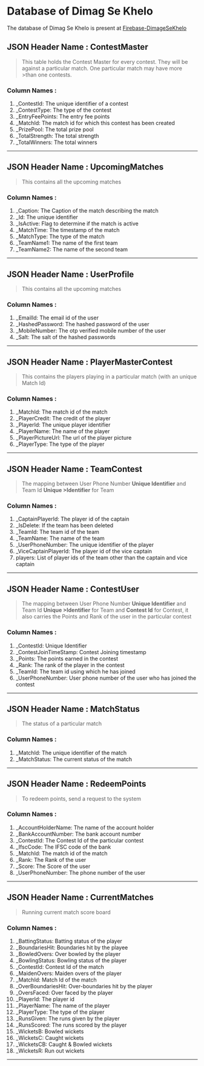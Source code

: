# Database of Dimag Se Khelo

The database of Dimag Se Khelo is present at [Firebase-DimageSeKhelo](https://dimagsekhelo-df5c0.firebaseio.com/)

## JSON Header Name : ContestMaster
>This table holds the Contest Master for every contest. They will be against a particular match. One particular match may have more >than one contests.

### Column Names : 
<ol>
<li>_ContestId:   The unique identifier of a contest </li>
<li>_ContestType:  The type of the contest</li>
<li>_EntryFeePoints:  The entry fee points</li>
<li>_MatchId:  The match id for which this contest has been created</li>
<li>_PrizePool:  The total prize pool</li>
<li>_TotalStrength:  The total strength</li>
<li>_TotalWinners: The total winners</li>
</ol>

---

## JSON Header Name : UpcomingMatches
>This contains all the upcoming matches

### Column Names : 
<ol>
<li>_Caption: The Caption of the match describing the match </li>
<li>_Id:  The unique identifier</li>
<li>_IsActive:  Flag to determine if the match is active</li>
<li>_MatchTime:  The timestamp of the match</li>
<li>_MatchType: The type of the match</li>
<li>_TeamName1: The name of the first team</li>
<li>_TeamName2: The name of the second team</li>
</ol>

---


## JSON Header Name : UserProfile
>This contains all the upcoming matches

### Column Names : 
<ol>
<li>_EmailId: The email id of the user </li>
<li>_HashedPassword: The hashed password of the user</li>
<li>_MobileNumber: The otp verified mobile number of the user</li>
<li>_Salt: The salt of the hashed passwords</li>
</ol>

---


## JSON Header Name : PlayerMasterContest
>This contains the players playing in a particular match (with an unique Match Id)

### Column Names : 
<ol>
<li>_MatchId: The match id of the match </li>
<li>_PlayerCredit: The credit of the player</li>
<li>_PlayerId: The unique player identifier</li>
<li>_PlayerName: The name of the player</li>
<li>_PlayerPictureUrl: The url of the player picture</li>
<li>_PlayerType: The type of the player</li>
</ol>

---



## JSON Header Name : TeamContest
>The mapping between User Phone Number **Unique Identifier** and Team Id **Unique >Identifier** for Team

### Column Names : 
<ol>
<li>_CaptainPlayerId: The player id of the captain </li>
<li>_IsDelete: If the team has been deleted</li>
<li>_TeamId: The team id of the team</li>
<li>_TeamName: The name of the team</li>
<li>_UserPhoneNumber: The unique identifier of the player</li>
<li>_ViceCaptainPlayerId: The player id of the vice captain</li>
<li>players: List of player ids of the team other than the captain and vice captain</li>
</ol>

---


## JSON Header Name : ContestUser
>The mapping between User Phone Number **Unique Identifier** and Team Id **Unique >Identifier** for Team and **Contest Id** for Contest, it also carries the Points and Rank 
>of the user in the particular contest

### Column Names : 
<ol>
<li>_ContestId: Unique Identifier </li>
<li>_ContestJoinTimeStamp: Contest Joining timestamp</li>
<li>_Points: The points earned in the contest</li>
<li>_Rank: The rank of the player in the contest</li>
<li>_TeamId: The team id using which he has joined</li>
<li>_UserPhoneNumber: User phone number of the user who has joined the contest</li>
</ol>

---

## JSON Header Name : MatchStatus
>The status of a particular match

### Column Names : 
<ol>
<li>_MatchId: The unique identifier of the match</li>
<li>_MatchStatus: The current status of the match</li>
</ol>

---



## JSON Header Name : RedeemPoints
>To redeem points, send a request to the system

### Column Names : 
<ol>
<li>_AccountHolderName: The name of the account holder</li>
<li>_BankAccountNumber: The bank account number</li>
<li>_ContestId: The Contest Id of the particular contest</li>
<li>_IfscCode: The IFSC code of the bank</li>
<li>_MatchId: The match id of the match</li>
<li>_Rank: The Rank of the user</li>
<li>_Score: The Score of the user</li>
<li>_UserPhoneNumber: The phone number of the user</li>
</ol>

---



## JSON Header Name : CurrentMatches
>Running current match score board

### Column Names : 
<ol>
<li>_BattingStatus: Batting status of the player</li>
<li>_BoundariesHit: Boundaries hit by the playee</li>
<li>_BowledOvers: Over bowled by the player</li>
<li>_BowlingStatus: Bowling status of the player</li>
<li>_ContestId: Contest Id of the match</li>
<li>_MaidenOvers: Maiden overs of the player</li>
<li>_MatchId: Match Id of the match</li>
<li>_OverBoundariesHit: Over-boundaries hit by the player</li>
<li>_OversFaced: Over faced by the player</li>
<li>_PlayerId: The player id</li>
<li>_PlayerName: The name of the player</li>
<li>_PlayerType: The type of the player</li>
<li>_RunsGiven: The runs given by the player</li>
<li>_RunsScored: The runs scored by the player</li>
<li>_WicketsB: Bowled wickets </li>
<li>_WicketsC: Caught wickets</li>
<li>_WicketsCB: Caught & Bowled wickets</li>
<li>_WicketsR: Run out wickets</li>
</ol>

---